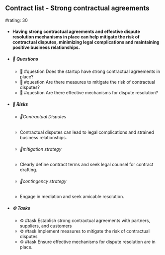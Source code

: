 ## Contract list - Strong contractual agreements
#rating: 30
- #### Having strong contractual agreements and effective dispute resolution mechanisms in place can help mitigate the risk of contractual disputes, minimizing legal complications and maintaining positive business relationships.
- ##### 💭 Questions
  - 💭 #question Does the startup have strong contractual agreements in place?
  - 💭 #question Are there measures to mitigate the risk of contractual disputes?
  - 💭 #question Are there effective mechanisms for dispute resolution?
- ##### 🚨 Risks

  - ###### 🚨Contractual Disputes
  - Contractual disputes can lead to legal complications and strained business relationships.
  - ###### 🚨mitigation strategy
  - Clearly define contract terms and seek legal counsel for contract drafting.
  - ###### 🚨contingency strategy
  - Engage in mediation and seek amicable resolution.
- ##### ⚙️ Tasks
  - ⚙️ #task Establish strong contractual agreements with partners, suppliers, and customers
  - ⚙️ #task  Implement measures to mitigate the risk of contractual disputes
  - ⚙️ #task  Ensure effective mechanisms for dispute resolution are in place.


